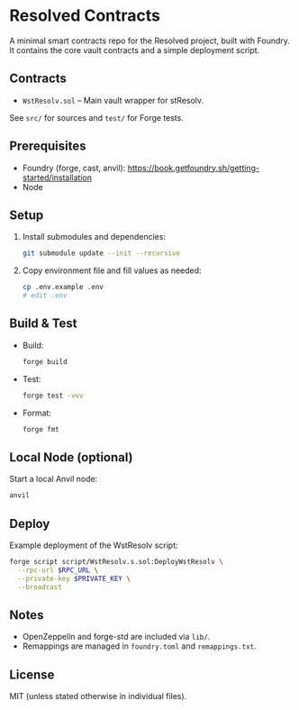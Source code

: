 # Resolved Contracts

A minimal smart contracts repo for the Resolved project, built with Foundry. It contains the core vault contracts and a simple deployment script.

## Contracts
- `WstResolv.sol` – Main vault wrapper for stResolv.

See `src/` for sources and `test/` for Forge tests.

## Prerequisites
- Foundry (forge, cast, anvil): https://book.getfoundry.sh/getting-started/installation
- Node

## Setup
1. Install submodules and dependencies:
   ```sh
   git submodule update --init --recursive
   ```
2. Copy environment file and fill values as needed:
   ```sh
   cp .env.example .env
   # edit .env
   ```

## Build & Test
- Build:
  ```sh
  forge build
  ```
- Test:
  ```sh
  forge test -vvv
  ```
- Format:
  ```sh
  forge fmt
  ```

## Local Node (optional)
Start a local Anvil node:
```sh
anvil
```

## Deploy
Example deployment of the WstResolv script:
```sh
forge script script/WstResolv.s.sol:DeployWstResolv \
  --rpc-url $RPC_URL \
  --private-key $PRIVATE_KEY \
  --broadcast
```

## Notes
- OpenZeppelin and forge-std are included via `lib/`.
- Remappings are managed in `foundry.toml` and `remappings.txt`.

## License
MIT (unless stated otherwise in individual files).
